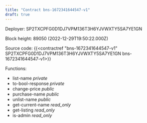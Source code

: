 ```yaml
---
title: "Contract bns-1672341644547-v1"
draft: true
---
```

Deployer: SP2TXCPFG0D1DJ7VPM136T3H6YJVWXTY5SA7YE1GN


 



Block height: 89050 (2022-12-29T19:50:22.000Z)

Source code: {{<contractref "bns-1672341644547-v1" SP2TXCPFG0D1DJ7VPM136T3H6YJVWXTY5SA7YE1GN bns-1672341644547-v1>}}

Functions:

* list-name _private_
* to-bool-response _private_
* change-price _public_
* purchase-name _public_
* unlist-name _public_
* get-current-name _read_only_
* get-listing _read_only_
* is-admin _read_only_
